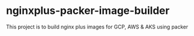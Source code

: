 # nginxplus-packer-image-builder
This project is to build nginx plus images for GCP, AWS &amp; AKS using packer
